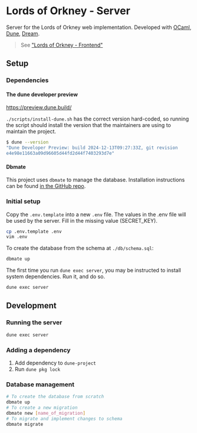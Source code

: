 # Lords of Orkney - Server

Server for the Lords of Orkney web implementation. Developed with
[OCaml](https://ocaml.org), [Dune](https://dune.build),
[Dream](https://aantron.github.io/dream/).

> See ["Lords of Orkney - Frontend"](https://github.com/27theo/orkney_frontend)

## Setup

### Dependencies

#### The dune developer preview

<https://preview.dune.build/>

`./scripts/install-dune.sh` has the correct version hard-coded, so running the
script should install the version that the maintainers are using to maintain
the project.

```bash
$ dune --version
"Dune Developer Preview: build 2024-12-13T09:27:33Z, git revision
e4e98e11663a09d96605d44fd2d44f7403293d7e"
```

#### Dbmate

This project uses `dbmate` to manage the database. Installation instructions
can be found [in the GitHub repo](https://github.com/amacneil/dbmate).

### Initial setup

Copy the `.env.template` into a new `.env` file. The values in the .env file
will be used by the server. Fill in the missing value (SECRET_KEY).

```bash
cp .env.template .env
vim .env
```

To create the database from the schema at `./db/schema.sql`:

```bash
dbmate up
```

The first time you run `dune exec server`, you may be instructed to install
system dependencies. Run it, and do so.

```bash
dune exec server
```

## Development

### Running the server

```bash
dune exec server
```

### Adding a dependency

1. Add dependency to `dune-project`
2. Run `dune pkg lock`

### Database management

```bash
# To create the database from scratch
dbmate up
# To create a new migration
dbmate new [name_of_migration]
# To migrate and implement changes to schema
dbmate migrate
```
